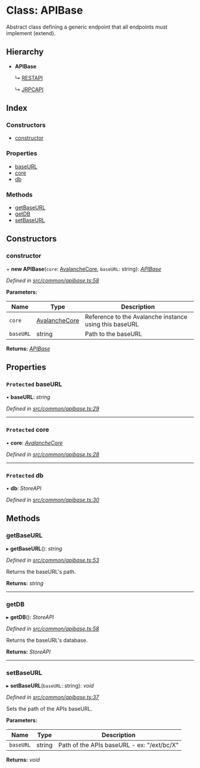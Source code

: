 # Class: APIBase

Abstract class defining a generic endpoint that all endpoints must implement (extend).

## Hierarchy

- **APIBase**

  ↳ [RESTAPI](common_restapi.restapi)

  ↳ [JRPCAPI](common_jrpcapi.jrpcapi)

## Index

### Constructors

- [constructor](common_apibase.apibase#constructor)

### Properties

- [baseURL](common_apibase.apibase#protected-baseurl)
- [core](common_apibase.apibase#protected-core)
- [db](common_apibase.apibase#protected-db)

### Methods

- [getBaseURL](common_apibase.apibase#getbaseurl)
- [getDB](common_apibase.apibase#getdb)
- [setBaseURL](common_apibase.apibase#setbaseurl)

## Constructors

### constructor

\+ **new APIBase**(`core`: [AvalancheCore](avalanchecore.avalanchecore-1), `baseURL`: string): _[APIBase](common_apibase.apibase)_

_Defined in [src/common/apibase.ts:58](https://github.com/chain4travel/caminojs/blob/3883166/src/common/apibase.ts#L58)_

**Parameters:**

| Name      | Type                                           | Description                                            |
| --------- | ---------------------------------------------- | ------------------------------------------------------ |
| `core`    | [AvalancheCore](avalanchecore.avalanchecore-1) | Reference to the Avalanche instance using this baseURL |
| `baseURL` | string                                         | Path to the baseURL                                    |

**Returns:** _[APIBase](common_apibase.apibase)_

## Properties

### `Protected` baseURL

• **baseURL**: _string_

_Defined in [src/common/apibase.ts:29](https://github.com/chain4travel/caminojs/blob/3883166/src/common/apibase.ts#L29)_

---

### `Protected` core

• **core**: _[AvalancheCore](avalanchecore.avalanchecore-1)_

_Defined in [src/common/apibase.ts:28](https://github.com/chain4travel/caminojs/blob/3883166/src/common/apibase.ts#L28)_

---

### `Protected` db

• **db**: _StoreAPI_

_Defined in [src/common/apibase.ts:30](https://github.com/chain4travel/caminojs/blob/3883166/src/common/apibase.ts#L30)_

## Methods

### getBaseURL

▸ **getBaseURL**(): _string_

_Defined in [src/common/apibase.ts:53](https://github.com/chain4travel/caminojs/blob/3883166/src/common/apibase.ts#L53)_

Returns the baseURL's path.

**Returns:** _string_

---

### getDB

▸ **getDB**(): _StoreAPI_

_Defined in [src/common/apibase.ts:58](https://github.com/chain4travel/caminojs/blob/3883166/src/common/apibase.ts#L58)_

Returns the baseURL's database.

**Returns:** _StoreAPI_

---

### setBaseURL

▸ **setBaseURL**(`baseURL`: string): _void_

_Defined in [src/common/apibase.ts:37](https://github.com/chain4travel/caminojs/blob/3883166/src/common/apibase.ts#L37)_

Sets the path of the APIs baseURL.

**Parameters:**

| Name      | Type   | Description                                |
| --------- | ------ | ------------------------------------------ |
| `baseURL` | string | Path of the APIs baseURL - ex: "/ext/bc/X" |

**Returns:** _void_
